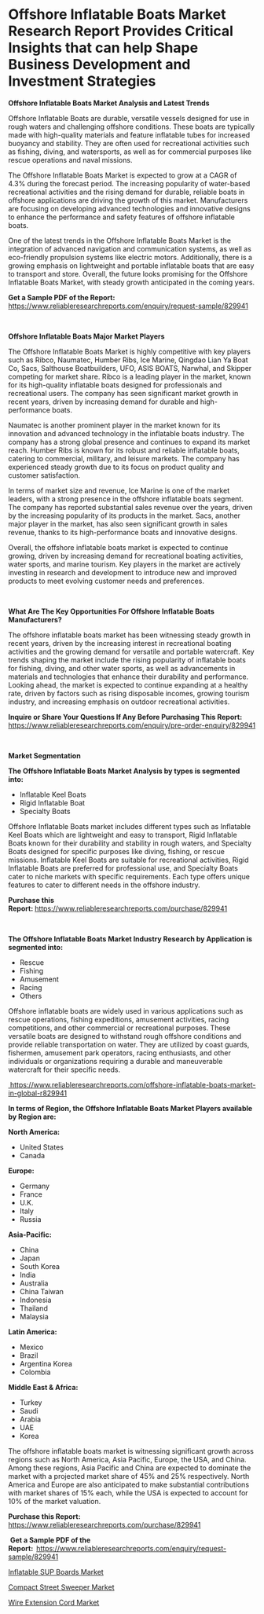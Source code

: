 <p><h1>Offshore Inflatable Boats Market Research Report Provides Critical Insights that can help Shape Business Development and Investment Strategies</h1></p><p><strong>Offshore Inflatable Boats Market Analysis and Latest Trends</strong></p>
<p><p>Offshore Inflatable Boats are durable, versatile vessels designed for use in rough waters and challenging offshore conditions. These boats are typically made with high-quality materials and feature inflatable tubes for increased buoyancy and stability. They are often used for recreational activities such as fishing, diving, and watersports, as well as for commercial purposes like rescue operations and naval missions.</p><p>The Offshore Inflatable Boats Market is expected to grow at a CAGR of 4.3% during the forecast period. The increasing popularity of water-based recreational activities and the rising demand for durable, reliable boats in offshore applications are driving the growth of this market. Manufacturers are focusing on developing advanced technologies and innovative designs to enhance the performance and safety features of offshore inflatable boats.</p><p>One of the latest trends in the Offshore Inflatable Boats Market is the integration of advanced navigation and communication systems, as well as eco-friendly propulsion systems like electric motors. Additionally, there is a growing emphasis on lightweight and portable inflatable boats that are easy to transport and store. Overall, the future looks promising for the Offshore Inflatable Boats Market, with steady growth anticipated in the coming years.</p></p>
<p><strong>Get a Sample PDF of the Report:&nbsp;</strong> <a href="https://www.reliableresearchreports.com/enquiry/request-sample/829941">https://www.reliableresearchreports.com/enquiry/request-sample/829941</a></p>
<p>&nbsp;</p>
<p><strong>Offshore Inflatable Boats Major Market Players</strong></p>
<p><p>The Offshore Inflatable Boats Market is highly competitive with key players such as Ribco, Naumatec, Humber Ribs, Ice Marine, Qingdao Lian Ya Boat Co, Sacs, Salthouse Boatbuilders, UFO, ASIS BOATS, Narwhal, and Skipper competing for market share. Ribco is a leading player in the market, known for its high-quality inflatable boats designed for professionals and recreational users. The company has seen significant market growth in recent years, driven by increasing demand for durable and high-performance boats.</p><p>Naumatec is another prominent player in the market known for its innovation and advanced technology in the inflatable boats industry. The company has a strong global presence and continues to expand its market reach. Humber Ribs is known for its robust and reliable inflatable boats, catering to commercial, military, and leisure markets. The company has experienced steady growth due to its focus on product quality and customer satisfaction.</p><p>In terms of market size and revenue, Ice Marine is one of the market leaders, with a strong presence in the offshore inflatable boats segment. The company has reported substantial sales revenue over the years, driven by the increasing popularity of its products in the market. Sacs, another major player in the market, has also seen significant growth in sales revenue, thanks to its high-performance boats and innovative designs.</p><p>Overall, the offshore inflatable boats market is expected to continue growing, driven by increasing demand for recreational boating activities, water sports, and marine tourism. Key players in the market are actively investing in research and development to introduce new and improved products to meet evolving customer needs and preferences.</p></p>
<p>&nbsp;</p>
<p><strong>What Are The Key Opportunities For Offshore Inflatable Boats Manufacturers?</strong></p>
<p><p>The offshore inflatable boats market has been witnessing steady growth in recent years, driven by the increasing interest in recreational boating activities and the growing demand for versatile and portable watercraft. Key trends shaping the market include the rising popularity of inflatable boats for fishing, diving, and other water sports, as well as advancements in materials and technologies that enhance their durability and performance. Looking ahead, the market is expected to continue expanding at a healthy rate, driven by factors such as rising disposable incomes, growing tourism industry, and increasing emphasis on outdoor recreational activities.</p></p>
<p><strong>Inquire or Share Your Questions If Any Before Purchasing This Report:</strong> <a href="https://www.reliableresearchreports.com/enquiry/pre-order-enquiry/829941">https://www.reliableresearchreports.com/enquiry/pre-order-enquiry/829941</a></p>
<p>&nbsp;</p>
<p><strong>Market Segmentation</strong></p>
<p><strong>The Offshore Inflatable Boats Market Analysis by types is segmented into:</strong></p>
<p><ul><li>Inflatable Keel Boats</li><li>Rigid Inflatable Boat</li><li>Specialty Boats</li></ul></p>
<p><p>Offshore Inflatable Boats market includes different types such as Inflatable Keel Boats which are lightweight and easy to transport, Rigid Inflatable Boats known for their durability and stability in rough waters, and Specialty Boats designed for specific purposes like diving, fishing, or rescue missions. Inflatable Keel Boats are suitable for recreational activities, Rigid Inflatable Boats are preferred for professional use, and Specialty Boats cater to niche markets with specific requirements. Each type offers unique features to cater to different needs in the offshore industry.</p></p>
<p><strong>Purchase this Report:&nbsp;</strong><a href="https://www.reliableresearchreports.com/purchase/829941">https://www.reliableresearchreports.com/purchase/829941</a></p>
<p>&nbsp;</p>
<p><strong>The Offshore Inflatable Boats Market Industry Research by Application is segmented into:</strong></p>
<p><ul><li>Rescue</li><li>Fishing</li><li>Amusement</li><li>Racing</li><li>Others</li></ul></p>
<p><p>Offshore inflatable boats are widely used in various applications such as rescue operations, fishing expeditions, amusement activities, racing competitions, and other commercial or recreational purposes. These versatile boats are designed to withstand rough offshore conditions and provide reliable transportation on water. They are utilized by coast guards, fishermen, amusement park operators, racing enthusiasts, and other individuals or organizations requiring a durable and maneuverable watercraft for their specific needs.</p></p>
<p><a href="https://www.reliableresearchreports.com/offshore-inflatable-boats-market-in-global-r829941">&nbsp;https://www.reliableresearchreports.com/offshore-inflatable-boats-market-in-global-r829941</a></p>
<p><strong>In terms of Region, the Offshore Inflatable Boats Market Players available by Region are:</strong></p>
<p>
    <p> <strong> North America: </strong>
        <ul>
            <li>United States</li>
            <li>Canada</li>
        </ul>
        </p> 
    <p> <strong> Europe: </strong>
        <ul>
            <li>Germany</li>
            <li>France</li>
            <li>U.K.</li>
            <li>Italy</li>
            <li>Russia</li>
        </ul>
        </p> 
    <p> <strong> Asia-Pacific: </strong>
        <ul>
            <li>China</li>
            <li>Japan</li>
            <li>South Korea</li>
            <li>India</li>
            <li>Australia</li>
            <li>China Taiwan</li>
            <li>Indonesia</li>
            <li>Thailand</li>
            <li>Malaysia</li>
        </ul>
        </p> 
    <p> <strong> Latin America: </strong>
        <ul>
            <li>Mexico</li>
            <li>Brazil</li>
            <li>Argentina Korea</li>
            <li>Colombia</li>
        </ul>
        </p> 
    <p> <strong> Middle East & Africa: </strong>
        <ul>
            <li>Turkey</li>
            <li>Saudi</li>
            <li>Arabia</li>
            <li>UAE</li>
            <li>Korea</li>
        </ul>
    </p>
    </p>
<p><p>The offshore inflatable boats market is witnessing significant growth across regions such as North America, Asia Pacific, Europe, the USA, and China. Among these regions, Asia Pacific and China are expected to dominate the market with a projected market share of 45% and 25% respectively. North America and Europe are also anticipated to make substantial contributions with market shares of 15% each, while the USA is expected to account for 10% of the market valuation.</p></p>
<p><strong>Purchase this Report: </strong><a href="https://www.reliableresearchreports.com/purchase/829941">https://www.reliableresearchreports.com/purchase/829941</a></p>
<p>&nbsp;<strong>Get a Sample PDF of the Report:&nbsp;&nbsp;</strong><a href="https://www.reliableresearchreports.com/enquiry/request-sample/829941">https://www.reliableresearchreports.com/enquiry/request-sample/829941</a></p>
<p><strong></strong></p>
<p><p><a href="https://github.com/myacatherineblakecaczo9vcsw/Market-Research-Report-List-2/blob/main/inflatable-sup-boards-market.md">Inflatable SUP Boards Market</a></p><p><a href="https://github.com/okotobwrhuteie/Market-Research-Report-List-2/blob/main/compact-street-sweeper-market.md">Compact Street Sweeper Market</a></p><p><a href="https://full-wildebeest-80b.notion.site/Wire-Extension-Cord-Market-Outlook-Industry-Overview-and-Forecast-2024-to-2031-4114252ddc5c46ba8ab639466a8cad93">Wire Extension Cord Market</a></p></p>